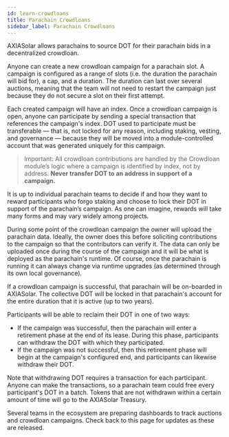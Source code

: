```yaml
---
id: learn-crowdloans
title: Parachain Crowdloans
sidebar_label: Parachain Crowdloans
---
```


AXIASolar allows parachains to source DOT for their parachain bids in a decentralized crowdloan.

Anyone can create a new crowdloan campaign for a parachain slot. A campaign is configured as a range of slots (i.e. the duration the parachain will bid for), a cap, and a duration. The duration can last over several auctions, meaning that the team will not need to restart the campaign just because they do not secure a slot on their first attempt.

Each created campaign will have an index. Once a crowdloan campaign is open, anyone can participate by sending a special transaction that references the campaign's index. DOT used to participate must be transferable &mdash; that is, not locked for any reason, including staking, vesting, and governance &mdash; because they will be moved into a module-controlled account that was generated uniquely for this campaign.

> Important: All crowdloan contributions are handled by the Crowdloan module’s logic where a campaign is identified by index, not by address. **Never transfer DOT to an address in support of a campaign.**

It is up to individual parachain teams to decide if and how they want to reward participants who forgo staking and choose to lock their DOT in support of the parachain’s campaign. As one can imagine, rewards will take many forms and may vary widely among projects.

During some point of the crowdloan campaign the owner will upload the parachain data. Ideally, the owner does this before soliciting contributions to the campaign so that the contributors can verify it. The data can only be uploaded once during the course of the campaign and it will be what is deployed as the parachain's runtime. Of course, once the parachain is running it can always change via runtime upgrades (as determined through its own local governance).

If a crowdloan campaign is successful, that parachain will be on-boarded in AXIASolar. The collective DOT will be locked in that parachain's account for the entire duration that it is active (up to two years).

Participants will be able to reclaim their DOT in one of two ways:

- If the campaign was successful, then the parachain will enter a retirement phase at the end of its lease. During this phase, participants can withdraw the DOT with which they participated.
- If the campaign was not successful, then this retirement phase will begin at the campaign's configured end, and participants can likewise withdraw their DOT.

Note that withdrawing DOT requires a transaction for each participant. Anyone can make the transactions, so a parachain team could free every participant's DOT in a batch. Tokens that are not withdrawn within a certain amount of time will go to the AXIASolar Treasury.

Several teams in the ecosystem are preparing dashboards to track auctions and crowdloan campaigns. Check back to this page for updates as these are released.
